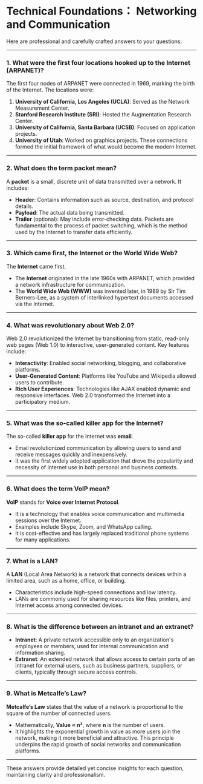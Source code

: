 # Technical Foundations： Networking and Communication

Here are professional and carefully crafted answers to your questions:

---

### **1. What were the first four locations hooked up to the Internet (ARPANET)?**
The first four nodes of ARPANET were connected in 1969, marking the birth of the Internet. The locations were:
1. **University of California, Los Angeles (UCLA)**: Served as the Network Measurement Center.
2. **Stanford Research Institute (SRI)**: Hosted the Augmentation Research Center.
3. **University of California, Santa Barbara (UCSB)**: Focused on application projects.
4. **University of Utah**: Worked on graphics projects.
These connections formed the initial framework of what would become the modern Internet.

---

### **2. What does the term packet mean?**
A **packet** is a small, discrete unit of data transmitted over a network. It includes:
- **Header**: Contains information such as source, destination, and protocol details.
- **Payload**: The actual data being transmitted.
- **Trailer** (optional): May include error-checking data.
Packets are fundamental to the process of packet switching, which is the method used by the Internet to transfer data efficiently.

---

### **3. Which came first, the Internet or the World Wide Web?**
The **Internet** came first.  
- The **Internet** originated in the late 1960s with ARPANET, which provided a network infrastructure for communication.
- The **World Wide Web (WWW)** was invented later, in 1989 by Sir Tim Berners-Lee, as a system of interlinked hypertext documents accessed via the Internet.

---

### **4. What was revolutionary about Web 2.0?**
Web 2.0 revolutionized the Internet by transitioning from static, read-only web pages (Web 1.0) to interactive, user-generated content. Key features include:
- **Interactivity**: Enabled social networking, blogging, and collaborative platforms.
- **User-Generated Content**: Platforms like YouTube and Wikipedia allowed users to contribute.
- **Rich User Experiences**: Technologies like AJAX enabled dynamic and responsive interfaces.
Web 2.0 transformed the Internet into a participatory medium.

---

### **5. What was the so-called killer app for the Internet?**
The so-called **killer app** for the Internet was **email**.  
- Email revolutionized communication by allowing users to send and receive messages quickly and inexpensively.
- It was the first widely adopted application that drove the popularity and necessity of Internet use in both personal and business contexts.

---

### **6. What does the term VoIP mean?**
**VoIP** stands for **Voice over Internet Protocol**.  
- It is a technology that enables voice communication and multimedia sessions over the Internet.
- Examples include Skype, Zoom, and WhatsApp calling.
- It is cost-effective and has largely replaced traditional phone systems for many applications.

---

### **7. What is a LAN?**
A **LAN** (Local Area Network) is a network that connects devices within a limited area, such as a home, office, or building.  
- Characteristics include high-speed connections and low latency.
- LANs are commonly used for sharing resources like files, printers, and Internet access among connected devices.

---

### **8. What is the difference between an intranet and an extranet?**
- **Intranet**: A private network accessible only to an organization's employees or members, used for internal communication and information sharing.
- **Extranet**: An extended network that allows access to certain parts of an intranet for external users, such as business partners, suppliers, or clients, typically through secure access controls.

---

### **9. What is Metcalfe’s Law?**
**Metcalfe’s Law** states that the value of a network is proportional to the square of the number of connected users.  
- Mathematically, **Value ∝ n²**, where **n** is the number of users.
- It highlights the exponential growth in value as more users join the network, making it more beneficial and attractive. This principle underpins the rapid growth of social networks and communication platforms.

--- 

These answers provide detailed yet concise insights for each question, maintaining clarity and professionalism.
